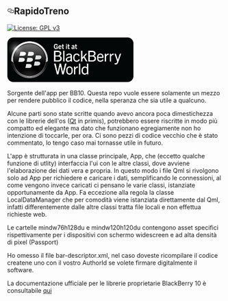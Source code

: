 

  <div id="readme" class="readme blob instapaper_body">
    <article class="markdown-body entry-content" itemprop="text"><h1><a id="user-content-rapidotreno" class="anchor" href="#rapidotreno" aria-hidden="true"><svg aria-hidden="true" class="octicon octicon-link" height="16" version="1.1" viewBox="0 0 16 16" width="16"><path fill-rule="evenodd" d="M4 9h1v1H4c-1.5 0-3-1.69-3-3.5S2.55 3 4 3h4c1.45 0 3 1.69 3 3.5 0 1.41-.91 2.72-2 3.25V8.59c.58-.45 1-1.27 1-2.09C10 5.22 8.98 4 8 4H4c-.98 0-2 1.22-2 2.5S3 9 4 9zm9-3h-1v1h1c1 0 2 1.22 2 2.5S13.98 12 13 12H9c-.98 0-2-1.22-2-2.5 0-.83.42-1.64 1-2.09V6.25c-1.09.53-2 1.84-2 3.25C6 11.31 7.55 13 9 13h4c1.45 0 3-1.69 3-3.5S14.5 6 13 6z"></path></svg></a>RapidoTreno</h1>
<p><a href="https://www.gnu.org/licenses/gpl-3.0"><img src="https://camo.githubusercontent.com/bf135a9cea09d0ea4bba410582c0e70ec8222736/68747470733a2f2f696d672e736869656c64732e696f2f62616467652f4c6963656e73652d47504c25323076332d626c75652e737667" alt="License: GPL v3" data-canonical-src="https://img.shields.io/badge/License-GPL%20v3-blue.svg" style="max-width:100%;"></a></p>
<p><a href="https://appworld.blackberry.com/webstore/content/59998595/?countrycode=IT&amp;lang=it"><img src="https://github.com/SimoDax/RapidoTreno/raw/master/bbworld.png" alt="Get it at BlackBerry World" style="max-width:100%;"></a></p>
<p>Sorgente dell'app per BB10. Questa repo vuole essere solamente un mezzo per rendere pubblico il codice, nella speranza che sia utile a qualcuno.</p>
<p>Alcune parti sono state scritte quando avevo ancora poca dimestichezza con le librerie dell'os (<a href="https://www.qt.io/">Qt</a> in primis), potrebbero essere riscritte in modo più compatto ed elegante ma dato che funzionano egregiamente non ho intenzione di toccarle, per ora. Ci sono pezzi di codice vecchio che è stato commentato, lo tengo caso mai tornasse utile in futuro.</p>
<p>L'app è strutturata in una classe principale, App, che (eccetto qualche funzione di utlity) interfaccia l'ui con le altre classi, dove avviene l'elaborazione dei dati vera e propria. In questo modo i file Qml si rivolgono solo ad App per richiedere e caricare i dati, semplificando le connessioni, al come vengono invece caricati ci pensano le varie classi, istanziate opportunamente da App.
Fa eccezione alla regola la classe LocalDataManager che per comodità viene istanziata direttamente dal Qml, infatti differentemente dalle altre classi tratta file locali e non effettua richieste web.</p>
<p>Le cartelle mindw76h128du e mindw120h120du contengono asset specifici rispettivamente per i dispositivi con schermo widescreen e ad alta densità di pixel (Passport)</p>
<p>Ho omesso il file bar-descriptor.xml, nel caso doveste ricompilare il codice createne uno con il vostro AuthorId se volete firmare digitalmente il software.</p>
<p>La documentazione ufficiale per le librerie proprietarie BlackBerry 10 è consultabile <a href="https://developer.blackberry.com/native/documentation/">qui</a></p>
</article>
  </div>

  </div>

 
